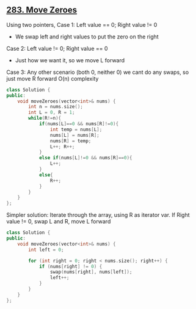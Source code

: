 ## [283. Move Zeroes](https://leetcode.com/problems/move-zeroes/)

Using two pointers, 
Case 1: Left value == 0; Right value != 0
* We swap left and right values to put the zero on the right

Case 2: Left value != 0; Right value == 0
* Just how we want it, so we move L forward

Case 3: Any other scenario (both 0, neither 0) we cant do any swaps, so just move R forward
O(n) complexity
```cpp
class Solution {
public:
    void moveZeroes(vector<int>& nums) {
        int n = nums.size();
        int L = 0, R = 1;
        while(R!=n){
            if(nums[L]==0 && nums[R]!=0){
                int temp = nums[L];
                nums[L] = nums[R];
                nums[R] = temp;
                L++; R++;
            }
            else if(nums[L]!=0 && nums[R]==0){
                L++;
            }
            else{
                R++;
            }
        }
    }
};
```

Simpler solution: 
Iterate through the array, using R as iterator var.
If Right value != 0, swap L and R, move L forward 
```cpp
class Solution {
public:
    void moveZeroes(vector<int>& nums) {
        int left = 0;

        for (int right = 0; right < nums.size(); right++) {
            if (nums[right] != 0) {
                swap(nums[right], nums[left]);
                left++;
            }
        }        
    }
};
```
